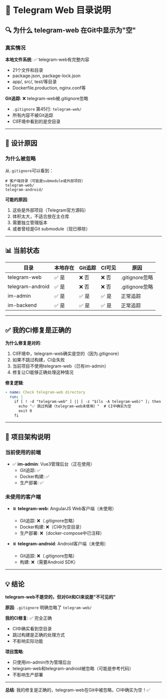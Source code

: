 # 📝 Telegram Web 目录说明

## 🔍 为什么 telegram-web 在Git中显示为"空"

### 真实情况

**本地文件系统**: ✅ telegram-web有完整内容
- 21个文件和目录
- package.json, package-lock.json
- app/, src/, test/等目录
- Dockerfile.production, nginx.conf等

**Git追踪**: ❌ telegram-web被.gitignore忽略
- `.gitignore` 第45行: `telegram-web/`
- 所有内容不被Git追踪
- CI环境中看到的是空目录

---

## 🎯 设计原因

### 为什么被忽略

从`.gitignore`可以看到：
```
# 客户端目录（可能是submodule或外部项目）
telegram-web/
telegram-android/
```

**可能的原因**:
1. 这些是外部项目（Telegram官方源码）
2. 体积太大，不适合放在主仓库
3. 需要独立管理版本
4. 或者曾经是Git submodule（现已移除）

---

## 📊 当前状态

| 目录 | 本地存在 | Git追踪 | CI可见 | 原因 |
|------|---------|---------|--------|------|
| telegram-web | ✅ 是 | ❌ 否 | ❌ 否 | .gitignore忽略 |
| telegram-android | ✅ 是 | ❌ 否 | ❌ 否 | .gitignore忽略 |
| im-admin | ✅ 是 | ✅ 是 | ✅ 是 | 正常追踪 |
| im-backend | ✅ 是 | ✅ 是 | ✅ 是 | 正常追踪 |

---

## ✅ 我的CI修复是正确的

**为什么修复是对的**:

1. CI环境中，telegram-web确实是空的（因为.gitignore）
2. 如果不跳过构建，CI会失败
3. 当前项目不使用telegram-web（已有im-admin）
4. 修复让CI能够正确处理这种情况

**修复逻辑**:
```yaml
- name: Check telegram-web directory
  run: |
    if [ ! -d "telegram-web" ] || [ -z "$(ls -A telegram-web)" ]; then
      echo "✅ 跳过构建（telegram-web未使用）"  # CI中确实为空
      exit 0
    fi
```

---

## 🎯 项目架构说明

### 当前使用的前端
- ✅ **im-admin**: Vue3管理后台（正在使用）
  - Git追踪: ✅
  - Docker构建: ✅
  - 生产部署: ✅

### 未使用的客户端
- ⏸️ **telegram-web**: AngularJS Web客户端（未使用）
  - Git追踪: ❌（.gitignore忽略）
  - Docker构建: ❌（CI中为空目录）
  - 生产部署: ❌（docker-compose中已注释）

- ⏸️ **telegram-android**: Android客户端（未使用）
  - Git追踪: ❌（.gitignore忽略）
  - 构建: ❌（需要Android SDK）

---

## 💡 结论

**telegram-web不是空的，但对Git和CI来说是"不可见的"**

**原因**: `.gitignore` 明确忽略了 `telegram-web/`

**我的CI修复**: ✅ 完全正确
- CI中确实看到空目录
- 跳过构建是正确的处理方式
- 不影响实际功能

**项目策略**: 
- 只使用im-admin作为管理后台
- telegram-web和telegram-android被忽略（可能是参考代码）
- 不影响生产部署

---

**总结**: 我的修复是正确的，telegram-web在Git中被忽略，CI中确实为空！✅

